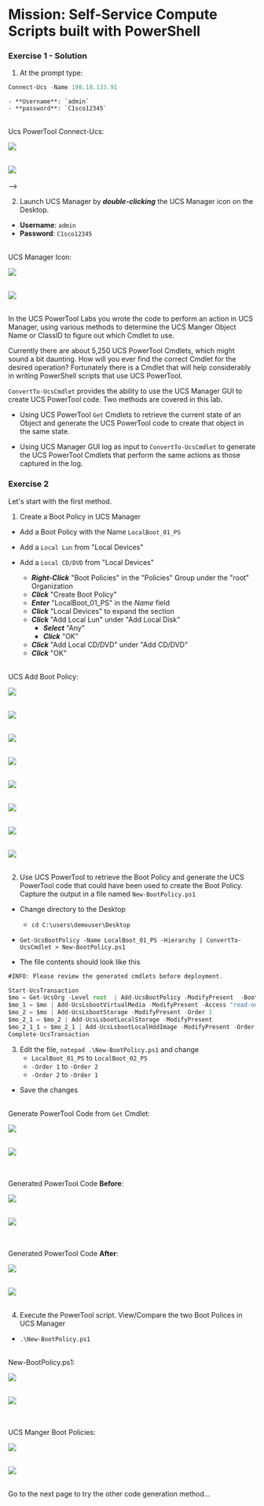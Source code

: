 # Mission: Self-Service Compute Scripts built with PowerShell

### Exercise 1 - Solution

1. At the prompt type:

  ```PowerShell
  Connect-Ucs -Name 198.18.133.91
  ```
    - **Username**: `admin`
    - **password**: `C1sco12345`

  </br>Ucs PowerTool Connect-Ucs:

  ![](/posts/files/dne-dcip-intermediate-programming-cisco-compute-ucs-powertool-mission-v01/assets/images/image-01.jpg)<br/><br/>

  ![](assets/images/image-01.jpg)<br/><br/>-->

2. Launch UCS Manager by ***double-clicking*** the UCS Manager icon on the Desktop.

  - **Username**: `admin`
  - **Password**: `C1sco12345`

  </br>UCS Manager Icon:

  ![](/posts/files/dne-dcip-intermediate-programming-cisco-compute-ucs-powertool-mission-v01/assets/images/image-02.jpg)<br/><br/>

![](assets/images/image-02.jpg)<br/><br/>

In the UCS PowerTool Labs you wrote the code to perform an action in UCS Manager, using various methods to determine the UCS Manger Object Name or ClassID to figure out which Cmdlet to use.

Currently there are about 5,250 UCS PowerTool Cmdlets, which might sound a bit daunting. How will you ever find the correct Cmdlet for the desired operation? Fortunately there is a Cmdlet that will help considerably in writing PowerShell scripts that use UCS PowerTool.

`ConvertTo-UcsCmdlet` provides the ability to use the UCS Manager GUI to create UCS PowerTool code. Two methods are covered in this lab.

  - Using UCS PowerTool `Get` Cmdlets to retrieve the current state of an Object and generate the UCS PowerTool code to create that object in the same state.

  - Using UCS Manager GUI log as input to `ConvertTo-UcsCmdlet` to generate the UCS PowerTool Cmdlets that perform the same actions as those captured in the log.

### Exercise 2

Let's start with the first method.

1. Create a Boot Policy in UCS Manager

  - Add a Boot Policy with the Name `LocalBoot_01_PS`
  - Add a `Local Lun` from "Local Devices"
  - Add a `Local CD/DVD` from "Local Devices"

    - ***Right-Click*** "Boot Policies" in the "Policies" Group under the "root" Organization
    - ***Click*** "Create Boot Policy"
    - ***Enter*** "LocalBoot_01_PS" in the *Name* field
    - ***Click*** "Local Devices" to expand the section
    - ***Click*** "Add Local Lun" under "Add Local Disk"
      - ***Select*** "Any"
      - ***Click*** "OK"
    - ***Click*** "Add Local CD/DVD" under "Add CD/DVD"
    - ***Click*** "OK"

  </br>UCS Add Boot Policy:

  ![](/posts/files/dne-dcip-intermediate-programming-cisco-compute-ucs-powertool-mission-v01/assets/images/image-03.jpg)<br/><br/>

  ![](assets/images/image-03.jpg)<br/><br/>

  ![](/posts/files/dne-dcip-intermediate-programming-cisco-compute-ucs-powertool-mission-v01/assets/images/image-04.jpg)<br/><br/>

  ![](assets/images/image-04.jpg)<br/><br/>

  ![](/posts/files/dne-dcip-intermediate-programming-cisco-compute-ucs-powertool-mission-v01/assets/images/image-05.jpg)<br/><br/>

  ![](assets/images/image-05.jpg)<br/><br/>

  ![](/posts/files/dne-dcip-intermediate-programming-cisco-compute-ucs-powertool-mission-v01/assets/images/image-06.jpg)<br/><br/>

  ![](assets/images/image-06.jpg)<br/><br/>

2. Use UCS PowerTool to retrieve the Boot Policy and generate the UCS PowerTool code that could have been used to create the Boot Policy. Capture the output in a file named `New-BootPolicy.ps1`

  - Change directory to the Desktop
    - `cd C:\users\demouser\Desktop`

  - `Get-UcsBootPolicy -Name LocalBoot_01_PS -Hierarchy | ConvertTo-UcsCmdlet > New-BootPolicy.ps1`

  - The file contents should look like this

  ```JavaScript
  #INFO: Please review the generated cmdlets before deployment.

  Start-UcsTransaction
  $mo = Get-UcsOrg -Level root  | Add-UcsBootPolicy -ModifyPresent  -BootMode "legacy" -Descr "" -EnforceVnicName "yes" -Name "LocalBoot_01_PS" -PolicyOwner "local" -Purpose "operational" -RebootOnUpdate "yes"
  $mo_1 = $mo | Add-UcsLsbootVirtualMedia -ModifyPresent -Access "read-only-local" -LunId "0" -MappingName "" -Order 2
  $mo_2 = $mo | Add-UcsLsbootStorage -ModifyPresent -Order 1
  $mo_2_1 = $mo_2 | Add-UcsLsbootLocalStorage -ModifyPresent
  $mo_2_1_1 = $mo_2_1 | Add-UcsLsbootLocalHddImage -ModifyPresent -Order 1
  Complete-UcsTransaction
  ```

3. Edit the file, `notepad .\New-BootPolicy.ps1` and change
    - `LocalBoot_01_PS` to `LocalBoot_02_PS`
    - `-Order 1` to `-Order 2`
    - `-Order 2` to `-Order 1`
  - Save the changes

  </br>Generate PowerTool Code from `Get` Cmdlet:

  ![](/posts/files/dne-dcip-intermediate-programming-cisco-compute-ucs-powertool-mission-v01/assets/images/image-07.jpg)<br/><br/>

  ![](assets/images/image-07.jpg)<br/><br/>

  </br>Generated PowerTool Code **Before**:

  ![](/posts/files/dne-dcip-intermediate-programming-cisco-compute-ucs-powertool-mission-v01/assets/images/image-08.jpg)<br/><br/>

  ![](assets/images/image-08.jpg)<br/><br/>

  </br>Generated PowerTool Code **After**:

  ![](/posts/files/dne-dcip-intermediate-programming-cisco-compute-ucs-powertool-mission-v01/assets/images/image-09.jpg)<br/><br/>

  ![](assets/images/image-09.jpg)<br/><br/>

4. Execute the PowerTool script. View/Compare the two Boot Polices in UCS Manager

  - `.\New-BootPolicy.ps1`

  </br>New-BootPolicy.ps1:

  ![](/posts/files/dne-dcip-intermediate-programming-cisco-compute-ucs-powertool-mission-v01/assets/images/image-10.jpg)<br/><br/>

  ![](assets/images/image-10.jpg)<br/><br/>

  </br>UCS Manger Boot Policies:

  ![](/posts/files/dne-dcip-intermediate-programming-cisco-compute-ucs-powertool-mission-v01/assets/images/image-11.jpg)<br/><br/>

  ![](assets/images/image-11.jpg)<br/><br/>

Go to the next page to try the other code generation method...
